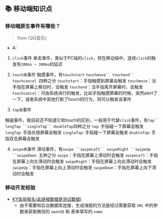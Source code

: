 ## 📚 移动端知识点
### 移动端原生事件有哪些？
> from (QQ音乐)
- A:
1. `click`事件
单击事件，类似于PC端的`click`，但在移动端中，连续`click`的触发有`200ms ~ 300ms`的延迟

2. `touch类`事件
触摸事件，有`touchstart` `touchmove`` touchend`` touchcancel `四种之分
`touchstart`：手指触摸到屏幕会触发
`touchmove`：当手指在屏幕上移动时，会触发
`touchend`：当手指离开屏幕时，会触发
`touchcancel`：可由系统进行的触发，比如手指触摸屏幕的时候，突然alert了一下，或者系统中其他打断了touch的行为，则可以触发该事件

3. `tap类`事件

触碰事件，我目前还不知道它和touch的区别，一般用于代替`click`事件，有`tap`` longTap ``singleTap`` doubleTap`四种之分
`tap`: 手指碰一下屏幕会触发
`longTap`: 手指长按屏幕会触发
`singleTap`: 手指碰一下屏幕会触发
`doubleTap`: 手指双击屏幕会触发

4. `swipe类`事件
滑动事件，有`swipe ``swipeLeft`` swipeRight ``swipeUp ``swipeDown `五种之分
`swipe`：手指在屏幕上滑动时会触发
`swipeLeft`：手指在屏幕上向左滑动时会触发
`swipeRight`：手指在屏幕上向右滑动时会触发
`swipeUp`：手指在屏幕上向上滑动时会触发
`swipeDown`：手指在屏幕上向下滑动时会触发


### 移动开发经验
- [KY饭局报名(此链接数据是测试数据)](http://www.wusiqing.com/yoker_/html/singUpHtml/index.html?openId=%27holle%27&&name=%27123%27)
    + 由于需要和后台数据库连接，生成海报的方法是经过需要获取 `URL` 中的参数来获取微信的 `openID` 和 表单填写的 `name`